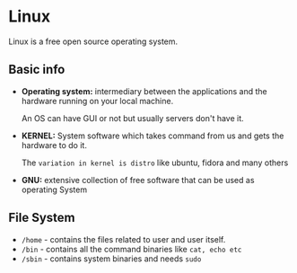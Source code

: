 
# Linux

Linux is a free open source operating system.

## Basic info

- **Operating system:** intermediary between the applications and the hardware running on your local machine.

    An OS can have GUI or not but usually servers don't have it.

- **KERNEL:** System software which takes command from us and gets the hardware to do it. 

    The `variation in kernel is distro` like ubuntu, fidora and many others

- **GNU:** extensive collection of free software that can be used as operating System


## File System
-  `/home` - contains the files related to user and user itself.
- `/bin` - contains all the command binaries like `cat, echo etc`
- `/sbin` - contains system binaries and needs `sudo` 


